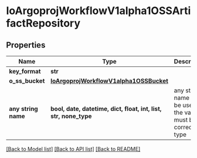 # IoArgoprojWorkflowV1alpha1OSSArtifactRepository


## Properties
Name | Type | Description | Notes
------------ | ------------- | ------------- | -------------
**key_format** | **str** |  | [optional] 
**o_ss_bucket** | [**IoArgoprojWorkflowV1alpha1OSSBucket**](IoArgoprojWorkflowV1alpha1OSSBucket.md) |  | [optional] 
**any string name** | **bool, date, datetime, dict, float, int, list, str, none_type** | any string name can be used but the value must be the correct type | [optional]

[[Back to Model list]](../README.md#documentation-for-models) [[Back to API list]](../README.md#documentation-for-api-endpoints) [[Back to README]](../README.md)


